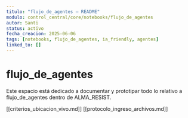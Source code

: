 ```yaml
---
titulo: "flujo_de_agentes – README"
modulo: control_central/core/notebooks/flujo_de_agentes
autor: Santi
status: activo
fecha_creacion: 2025-06-06
tags: [notebooks, flujo_de_agentes, ia_friendly, agentes]
linked_to: []
---
```


# flujo_de_agentes

Este espacio está dedicado a documentar y prototipar todo lo relativo a flujo_de_agentes dentro de ALMA_RESIST.

[[criterios_ubicacion_vivo.md]]
[[protocolo_ingreso_archivos.md]]
